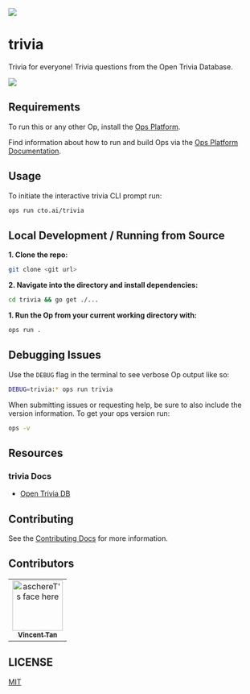 ![](https://cto.ai/static/oss-banner.png)

# trivia

Trivia for everyone! Trivia questions from the Open Trivia Database.

![](https://raw.githubusercontent.com/cto-ai/trivia/blob/master/assets/screenshot_cli.png)

## Requirements

To run this or any other Op, install the [Ops Platform](https://cto.ai/platform).

Find information about how to run and build Ops via the [Ops Platform Documentation](https://cto.ai/docs/overview).

## Usage

To initiate the interactive trivia CLI prompt run:

```bash
ops run cto.ai/trivia
```

## Local Development / Running from Source

**1. Clone the repo:**

```bash
git clone <git url>
```

**2. Navigate into the directory and install dependencies:**

```bash
cd trivia && go get ./...
```

**1. Run the Op from your current working directory with:**

```bash
ops run .
```

## Debugging Issues

Use the `DEBUG` flag in the terminal to see verbose Op output like so:

```bash
DEBUG=trivia:* ops run trivia
```

When submitting issues or requesting help, be sure to also include the version information. To get your ops version run:

```bash
ops -v
```

## Resources

### trivia Docs

- [Open Trivia DB](https://opentdb.com/api_config.php)
## Contributing

See the [Contributing Docs](CONTRIBUTING.md) for more information.

## Contributors

<table>
  <tr>
    <td align="center"><a href="https://github.com/aschereT"><img src="https://github.com/aschereT.png" width="100px;" alt="aschereT's face here"/><br /><sub><b>Vincent Tan</b></sub></a><br/></td>
  </tr>
</table>

## LICENSE

[MIT](LICENSE)
